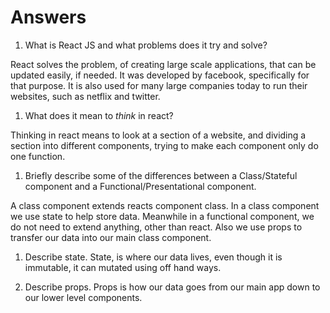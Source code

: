 # Answers

1.  What is React JS and what problems does it try and solve?

React solves the problem, of creating large scale applications, that can be updated easily, if needed. It was developed by facebook, specifically for that purpose. It is also used for many large companies today to run their websites, such as netflix and twitter.

1.  What does it mean to _think_ in react?

Thinking in react means to look at a section of a website, and dividing a section into different components, trying to make each component only do one function.

1.  Briefly describe some of the differences between a Class/Stateful component and a Functional/Presentational component.

A class component extends reacts component class. In a class component we use state to help store data. Meanwhile in a functional component, we do not need to extend anything, other than react. Also we use props to transfer our data into our main class component. 



1.  Describe state.
State, is where our data lives, even though it is immutable, it can mutated using off hand ways.

1.  Describe props.
Props is how our data goes from our main app down to our lower level components.
